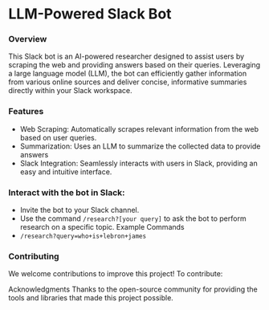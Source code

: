 # LLM-Powered Slack Bot
### Overview
This Slack bot is an AI-powered researcher designed to assist users by scraping the web and providing answers based on their queries. Leveraging a large language model (LLM), the bot can efficiently gather information from various online sources and deliver concise, informative summaries directly within your Slack workspace.

### Features
- Web Scraping: Automatically scrapes relevant information from the web based on user queries.
- Summarization: Uses an LLM to summarize the collected data to provide answers
- Slack Integration: Seamlessly interacts with users in Slack, providing an easy and intuitive interface.

### Interact with the bot in Slack:

- Invite the bot to your Slack channel.
- Use the command `/research?[your query]` to ask the bot to perform research on a specific topic.
Example Commands
- `/research?query=who+is+lebron+james`

### Contributing
We welcome contributions to improve this project! To contribute:

Acknowledgments
Thanks to the open-source community for providing the tools and libraries that made this project possible.
